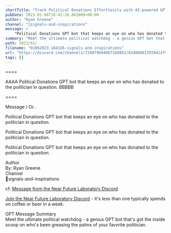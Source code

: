 ```yaml
---
shortTitle: "Track Political Donations Effortlessly with AI-powered GPT Bot"
pubDate: 2023-01-06T18:43:26.862000+00:00
author: "Ryan Greene"
channel: "🚦signals-and-inspirations"
message: >
    "Political Donations GPT bot that keeps an eye on who has donated to the politician in question."
summary: "Meet the ultimate political watchdog - a genius GPT bot that's got the inside scoop on who's been greasing the palms of your favorite politician."
path: 2023/01/
filename: "01062023-184326-signals-and-inspirations"
url: "https://discord.com/channels/724979694667169862/824808813559414794/1060992007482388490"
tags: []
---
```

====

AAAA Political Donations GPT bot that keeps an eye on who has donated to the politician in question. BBBBB

====
<div class="metadata-title-header pt-3 pb-3 pl-2">Message / Or..</div>    
<div class="human-content-container">  

Political Donations GPT bot that keeps an eye on who has donated to the politician in question.



Political Donations GPT bot that keeps an eye on who has donated to the politician in question.

</div>

<div class="bg-blue-300 p-4 rounded-md mb-4">

Political Donations GPT bot that keeps an eye on who has donated to the politician in question.

</div>

<div class="metadata-title-header pt-3 pb-3 pl-2">Author</div>    
<div class="bg-gray-200 p-4 rounded-md mb-4">   
By: Ryan Greene
</div>

<div class="metadata-title-header pt-3 pb-3 pl-2">Channel</div>    
<div class="bg-gray-200 p-4 rounded-md mb-4">   
🚦signals-and-inspirations</span>
</div>

cf: <a href="">Message from the Near Future Laboratory Discord</a>

<a href="">Join the Near Future Laboratory Discord</a> - it's less than one typically spends on coffee or beer in a week. 

<div class="metadata-title-header pt-3 pb-3 pl-2">GPT Message Summary</div>    
<div class="robot-content-container">
Meet the ultimate political watchdog - a genius GPT bot that's got the inside scoop on who's been greasing the palms of your favorite politician.
</div>
</div>


